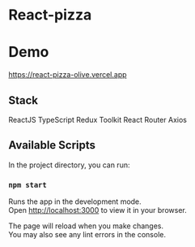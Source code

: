 # React-pizza

# Demo
https://react-pizza-olive.vercel.app

## Stack

ReactJS
TypeScript
Redux Toolkit
React Router
Axios

## Available Scripts

In the project directory, you can run:

### `npm start`

Runs the app in the development mode.\
Open [http://localhost:3000](http://localhost:3000) to view it in your browser.

The page will reload when you make changes.\
You may also see any lint errors in the console.
